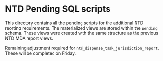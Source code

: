 # NTD Pending SQL scripts

This directory contains all the pending scripts for the additional NTD reorting requirements. The materialized views are stored within the `pending` schema. These views were created with the same structure as the previous NTD MDA report views.

Remaining adjustment required for `ntd_dispense_task_jurisdiction_report`. These will be completed on Friday.

